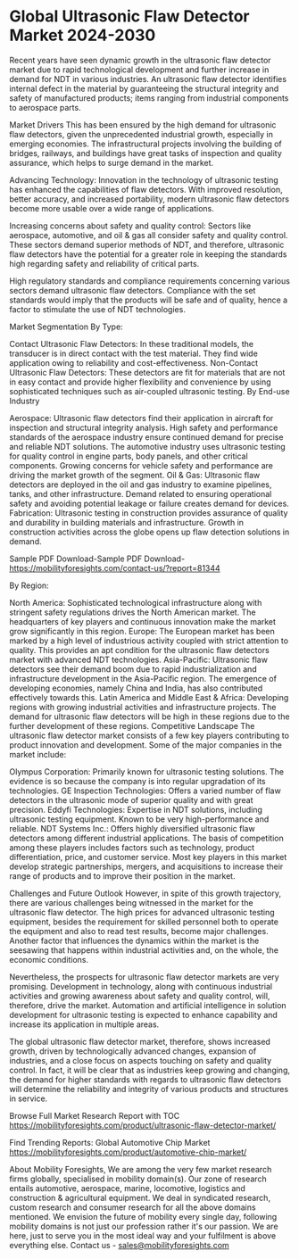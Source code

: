 # Global Ultrasonic Flaw Detector Market 2024-2030
Recent years have seen dynamic growth in the ultrasonic flaw detector market due to rapid technological development and further increase in demand for NDT in various industries. An ultrasonic flaw detector identifies internal defect in the material by guaranteeing the structural integrity and safety of manufactured products; items ranging from industrial components to aerospace parts.

Market Drivers
This has been ensured by the high demand for ultrasonic flaw detectors, given the unprecedented industrial growth, especially in emerging economies. The infrastructural projects involving the building of bridges, railways, and buildings have great tasks of inspection and quality assurance, which helps to surge demand in the market.

Advancing Technology: Innovation in the technology of ultrasonic testing has enhanced the capabilities of flaw detectors. With improved resolution, better accuracy, and increased portability, modern ultrasonic flaw detectors become more usable over a wide range of applications.

Increasing concerns about safety and quality control: Sectors like aerospace, automotive, and oil & gas all consider safety and quality control. These sectors demand superior methods of NDT, and therefore, ultrasonic flaw detectors have the potential for a greater role in keeping the standards high regarding safety and reliability of critical parts.

High regulatory standards and compliance requirements concerning various sectors demand ultrasonic flaw detectors. Compliance with the set standards would imply that the products will be safe and of quality, hence a factor to stimulate the use of NDT technologies.

Market Segmentation
By Type:

Contact Ultrasonic Flaw Detectors: In these traditional models, the transducer is in direct contact with the test material. They find wide application owing to reliability and cost-effectiveness.
Non-Contact Ultrasonic Flaw Detectors: These detectors are fit for materials that are not in easy contact and provide higher flexibility and convenience by using sophisticated techniques such as air-coupled ultrasonic testing. By End-use Industry

Aerospace: Ultrasonic flaw detectors find their application in aircraft for inspection and structural integrity analysis. High safety and performance standards of the aerospace industry ensure continued demand for precise and reliable NDT solutions.
The automotive industry uses ultrasonic testing for quality control in engine parts, body panels, and other critical components. Growing concerns for vehicle safety and performance are driving the market growth of the segment. Oil & Gas: Ultrasonic flaw detectors are deployed in the oil and gas industry to examine pipelines, tanks, and other infrastructure. Demand related to ensuring operational safety and avoiding potential leakage or failure creates demand for devices.
Fabrication: Ultrasonic testing in construction provides assurance of quality and durability in building materials and infrastructure. Growth in construction activities across the globe opens up flaw detection solutions in demand.

Sample PDF Download-Sample PDF Download- https://mobilityforesights.com/contact-us/?report=81344



By Region:

North America: Sophisticated technological infrastructure along with stringent safety regulations drives the North American market. The headquarters of key players and continuous innovation make the market grow significantly in this region.
Europe: The European market has been marked by a high level of industrious activity coupled with strict attention to quality. This provides an apt condition for the ultrasonic flaw detectors market with advanced NDT technologies.
Asia-Pacific: Ultrasonic flaw detectors see their demand boom due to rapid industrialization and infrastructure development in the Asia-Pacific region. The emergence of developing economies, namely China and India, has also contributed effectively towards this.
Latin America and Middle East & Africa: Developing regions with growing industrial activities and infrastructure projects. The demand for ultrasonic flaw detectors will be high in these regions due to the further development of these regions.
Competitive Landscape
The ultrasonic flaw detector market consists of a few key players contributing to product innovation and development. Some of the major companies in the market include:

Olympus Corporation: Primarily known for ultrasonic testing solutions. The evidence is so because the company is into regular upgradation of its technologies. GE Inspection Technologies: Offers a varied number of flaw detectors in the ultrasonic mode of superior quality and with great precision. Eddyfi Technologies: Expertise in NDT solutions, including ultrasonic testing equipment. Known to be very high-performance and reliable. NDT Systems Inc.: Offers highly diversified ultrasonic flaw detectors among different industrial applications.
The basis of competition among these players includes factors such as technology, product differentiation, price, and customer service. Most key players in this market develop strategic partnerships, mergers, and acquisitions to increase their range of products and to improve their position in the market.

Challenges and Future Outlook
However, in spite of this growth trajectory, there are various challenges being witnessed in the market for the ultrasonic flaw detector. The high prices for advanced ultrasonic testing equipment, besides the requirement for skilled personnel both to operate the equipment and also to read test results, become major challenges. Another factor that influences the dynamics within the market is the seesawing that happens within industrial activities and, on the whole, the economic conditions.

Nevertheless, the prospects for ultrasonic flaw detector markets are very promising. Development in technology, along with continuous industrial activities and growing awareness about safety and quality control, will, therefore, drive the market. Automation and artificial intelligence in solution development for ultrasonic testing is expected to enhance capability and increase its application in multiple areas.

The global ultrasonic flaw detector market, therefore, shows increased growth, driven by technologically advanced changes, expansion of industries, and a close focus on aspects touching on safety and quality control. In fact, it will be clear that as industries keep growing and changing, the demand for higher standards with regards to ultrasonic flaw detectors will determine the reliability and integrity of various products and structures in service.






Browse Full Market Research Report with TOC
https://mobilityforesights.com/product/ultrasonic-flaw-detector-market/








Find Trending Reports:
Global Automotive Chip Market https://mobilityforesights.com/product/automotive-chip-market/












About Mobility Foresights,
We are among the very few market research firms globally, specialised in mobility domain(s). Our zone of research entails automotive, aerospace, marine, locomotive, logistics and construction & agricultural equipment. We deal in syndicated research, custom research and consumer research for all the above domains mentioned.
We envision the future of mobility every single day, following mobility domains is not just our profession rather it's our passion. We are here, just to serve you in the most ideal way and your fulfilment is above everything else. Contact us -  sales@mobilityforesights.com 





